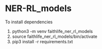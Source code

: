# NER-RL_models

To install dependencies

1.  python3 -m venv faithlife_ner_rl_models
2.  source faithlife_ner_rl_models/bin/activate
3.  pip3 install -r requirements.txt
